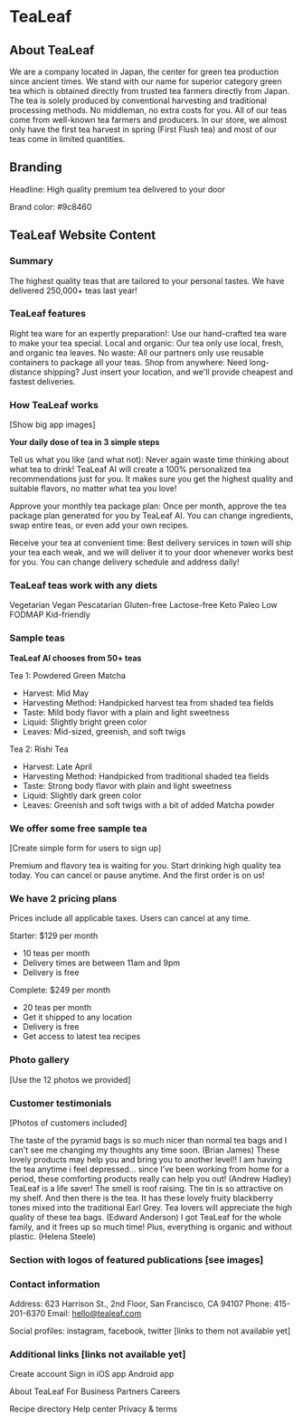 # TeaLeaf

## About TeaLeaf

We are a company located in Japan, the center for green tea production since ancient times. We stand with our name for superior category green tea which is obtained directly from trusted tea farmers directly from Japan. The tea is solely produced by conventional harvesting and traditional processing methods. No middleman, no extra costs for you. All of our teas come from well-known tea farmers and producers. In our store, we almost only have the first tea harvest in spring (First Flush tea) and most of our teas come in limited quantities.

## Branding

Headline: High quality premium tea delivered to your door

Brand color: #9c8460

## TeaLeaf Website Content

### Summary

The highest quality teas that are tailored to your personal tastes. We have delivered 250,000+ teas last year!

### TeaLeaf features

Right tea ware for an expertly preparation!: Use our hand-crafted tea ware to make your tea special.
Local and organic: Our tea only use local, fresh, and organic tea leaves.
No waste: All our partners only use reusable containers to package all your teas.
Shop from anywhere: Need long-distance shipping? Just insert your location, and we'll provide cheapest and fastest deliveries.

### How TeaLeaf works

[Show big app images]

**Your daily dose of tea in 3 simple steps**

Tell us what you like (and what not): Never again waste time thinking about what tea to drink! TeaLeaf AI will create a 100% personalized tea recommendations just for you. It makes sure you get the highest quality and suitable flavors, no matter what tea you love!

Approve your monthly tea package plan: Once per month, approve the tea package plan generated for you by TeaLeaf AI. You can change ingredients, swap entire teas, or even add your own recipes.

Receive your tea at convenient time: Best delivery services in town will ship your tea each weak, and we will deliver it to your door whenever works best for you. You can change delivery schedule and address daily!

### TeaLeaf teas work with any diets

Vegetarian
Vegan
Pescatarian
Gluten-free
Lactose-free
Keto
Paleo
Low FODMAP
Kid-friendly

### Sample teas

**TeaLeaf AI chooses from 50+ teas**

Tea 1: Powdered Green Matcha

- Harvest: Mid May
- Harvesting Method: Handpicked harvest tea from shaded tea fields
- Taste: Mild body flavor with a plain and light sweetness
- Liquid: Slightly bright green color
- Leaves: Mid-sized, greenish, and soft twigs

Tea 2: Rishi Tea

- Harvest: Late April
- Harvesting Method: Handpicked from traditional shaded tea fields
- Taste: Strong body flavor with plain and light sweetness
- Liquid: Slightly dark green color
- Leaves: Greenish and soft twigs with a bit of added Matcha powder

### We offer some free sample tea

[Create simple form for users to sign up]

Premium and flavory tea is waiting for you. Start drinking high quality tea today. You can cancel or pause anytime. And the first order is on us!

### We have 2 pricing plans

Prices include all applicable taxes. Users can cancel at any time.

Starter: $129 per month

- 10 teas per month
- Delivery times are between 11am and 9pm
- Delivery is free

Complete: $249 per month

- 20 teas per month
- Get it shipped to any location
- Delivery is free
- Get access to latest tea recipes

### Photo gallery

[Use the 12 photos we provided]

### Customer testimonials

[Photos of customers included]

The taste of the pyramid bags is so much nicer than normal tea bags and I can't see me changing my thoughts any time soon. (Brian James)
These lovely products may help you and bring you to another level!! I am having the tea anytime i feel depressed… since I’ve been working from home for a period, these comforting products really can help you out! (Andrew Hadley)
TeaLeaf is a life saver! The smell is roof raising. The tin is so attractive on my shelf. And then there is the tea. It has these lovely fruity blackberry tones mixed into the traditional Earl Grey. Tea lovers will appreciate the high quality of these tea bags. (Edward Anderson)
I got TeaLeaf for the whole family, and it frees up so much time! Plus, everything is organic and without plastic. (Helena Steele)

### Section with logos of featured publications [see images]

### Contact information

Address: 623 Harrison St., 2nd Floor, San Francisco, CA 94107
Phone: 415-201-6370
Email: hello@tealeaf.com

Social profiles: instagram, facebook, twitter [links to them not available yet]

### Additional links [links not available yet]

Create account
Sign in
iOS app
Android app

About TeaLeaf
For Business
Partners
Careers

Recipe directory
Help center
Privacy & terms

